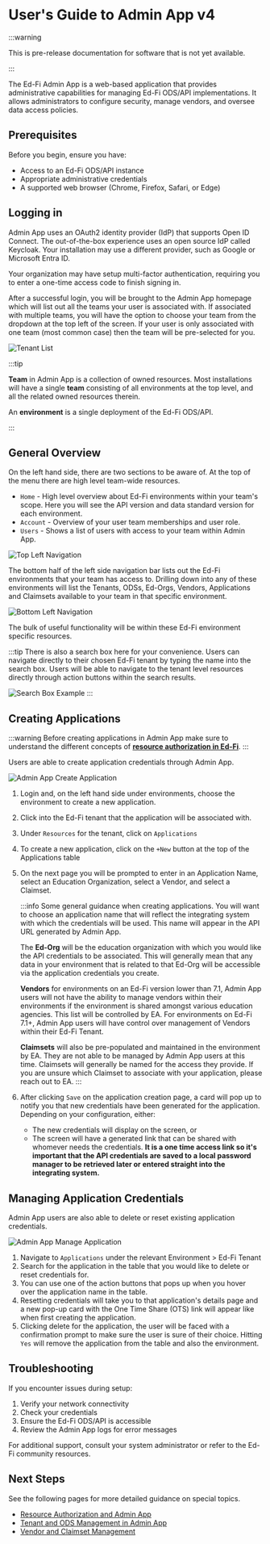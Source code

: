 # User's Guide to Admin App v4

:::warning

This is pre-release documentation for software that is not yet available.

:::

The Ed-Fi Admin App is a web-based application that provides administrative capabilities for managing Ed-Fi ODS/API implementations. It allows administrators to configure security, manage vendors, and oversee data access policies.

## Prerequisites

Before you begin, ensure you have:

* Access to an Ed-Fi ODS/API instance
* Appropriate administrative credentials
* A supported web browser (Chrome, Firefox, Safari, or Edge)

## Logging in

Admin App uses an OAuth2 identity provider (IdP) that supports Open ID Connect. The out-of-the-box experience uses an open source IdP called Keycloak. Your installation may use a different provider, such as Google or Microsoft Entra ID.

<!-- TODO: add screenshot of keycloak -->

Your organization may have setup multi-factor authentication, requiring you to enter a one-time access code to finish signing in.

After a successful login, you will be brought to the Admin App homepage which will list out all the teams your user is associated with. If associated with multiple teams, you will have the option to choose your team from the dropdown at the top left of the screen. If your user is only associated with one team (most common case) then the team will be pre-selected for you.

<!-- TODO: copy images into Ed-Fi Azure blob storage -->

![Tenant List](https://docs.startingblocks.org/imgs/tenant_list.png)

:::tip

**Team** in Admin App is a collection of owned resources. Most installations will have a single **team** consisting of all environments at the top level, and all the related owned resources therein.

An **environment** is a single deployment of the Ed-Fi ODS/API.

:::

## General Overview

On the left hand side, there are two sections to be aware of. At the top of the menu there are high level team-wide resources.

* `Home` - High level overview about Ed-Fi environments within your team's scope. Here you will see the API version and data standard version for each environment.
* `Account` - Overview of your user team memberships and user role.
* `Users` - Shows a list of users with access to your team within Admin App.

![Top Left Navigation](https://docs.startingblocks.org/imgs/top_left_nav.png)

The bottom half of the left side navigation bar lists out the Ed-Fi environments that your team has access to. Drilling down into any of these environments will list the Tenants, ODSs, Ed-Orgs, Vendors, Applications and Claimsets available to your team in that specific environment.

![Bottom Left Navigation](https://docs.startingblocks.org/imgs/bottom_left_nav.png)

The bulk of useful functionality will be within these Ed-Fi environment specific resources.

:::tip
There is also a search box here for your convenience. Users can navigate directly to their chosen Ed-Fi tenant by typing the name into the search box. Users will be able to navigate to the tenant level resources directly through action buttons within the search results.

![Search Box Example](https://docs.startingblocks.org/imgs/search_box_example.PNG)
:::

## Creating Applications

:::warning
Before creating applications in Admin App make sure to understand the different concepts of [**resource authorization in Ed-Fi**](./resource-authorization.md).
:::

Users are able to create application credentials through Admin App.

![Admin App Create Application](https://docs.startingblocks.org/imgs/sbaa_create_app.gif)

1. Login and, on the left hand side under environments, choose the environment to create a new application.
2. Click into the Ed-Fi tenant that the application will be associated with.
3. Under `Resources` for the tenant, click on `Applications`
4. To create a new application, click on the `+New` button at the top of the Applications table
5. On the next page you will be prompted to enter in an Application Name, select an Education Organization, select a Vendor, and select a Claimset.

   :::info
   Some general guidance when creating applications. You will want to choose an application name that will reflect the integrating system with which the credentials will be used. This name will appear in the API URL generated by Admin App.

   The **Ed-Org** will be the education organization with which you would like the API credentials to be associated. This will generally mean that any data in your environment that is related to that Ed-Org will be accessible via the application credentials you create.

   **Vendors** for environments on an Ed-Fi version lower than 7.1, Admin App users will not have the ability to manage vendors within their environments if the environment is shared amongst various education agencies. This list will be controlled by EA. For environments on Ed-Fi 7.1+, Admin App users will have control over management of Vendors within their Ed-Fi Tenant.

   **Claimsets** will also be pre-populated and maintained in the environment by EA. They are not able to be managed by Admin App users at this time. Claimsets will generally be named for the access they provide. If you are unsure which Claimset to associate with your application, please reach out to EA.
   :::

6. After clicking `Save` on the application creation page, a card will pop up to notify you that new credentials have been generated for the application. Depending on your configuration, either:

   * The new credentials will display on the screen, or
   * The screen will have a generated link that can be shared with whomever needs the credentials. **It is a one time access link so it's important that the API credentials are saved to a local password manager to be retrieved later or entered straight into the integrating system.**

## Managing Application Credentials

Admin App users are also able to delete or reset existing application credentials.

![Admin App Manage Application](https://docs.startingblocks.org/imgs/sbaa_manage_app.gif)

1. Navigate to `Applications` under the relevant Environment > Ed-Fi Tenant
2. Search for the application in the table that you would like to delete or reset credentials for.
3. You can use one of the action buttons that pops up when you hover over the application name in the table.
4. Resetting credentials will take you to that application's details page and a new pop-up card with the One Time Share (OTS) link will appear like when first creating the application.
5. Clicking delete for the application, the user will be faced with a confirmation prompt to make sure the user is sure of their choice. Hitting `Yes` will remove the application from the table and also the environment.

## Troubleshooting

If you encounter issues during setup:

1. Verify your network connectivity
2. Check your credentials
3. Ensure the Ed-Fi ODS/API is accessible
4. Review the Admin App logs for error messages

For additional support, consult your system administrator or refer to the Ed-Fi community resources.

## Next Steps

See the following pages for more detailed guidance on special topics.

* [Resource Authorization and Admin App](./resource-authorization.md)
* [Tenant and ODS Management in Admin App](./tenant-and-ods.md)
* [Vendor and Claimset Management](./vendors-and-claimsets.md)
